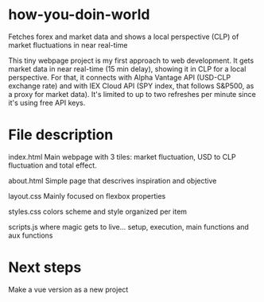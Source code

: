 # how-you-doin-world
Fetches forex and market data and shows a local perspective (CLP) of market fluctuations in near real-time

This tiny webpage project is my first approach to web development. It gets market data in near real-time (15 min delay), showing it in CLP for a local perspective.
For that, it connects with Alpha Vantage API (USD-CLP exchange rate) and with IEX Cloud API (SPY index, that follows S&P500, as a proxy for market data). It's limited to up to two refreshes per minute since it's using free API keys.

File description
================

index.html
Main webpage with 3 tiles: market fluctuation, USD to CLP fluctuation and total effect.

about.html
Simple page that descrives inspiration and objective

layout.css
Mainly focused on flexbox properties

styles.css
colors scheme and style organized per item

scripts.js
where magic gets to live... setup, execution, main functions and aux functions

Next steps
================

Make a vue version as a new project

